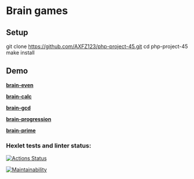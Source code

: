 # Brain games

## Setup

git clone https://github.com/AXFZ123/php-project-45.git
cd php-project-45
make install

## Demo

[**brain-even**](https://asciinema.org/a/pQExeLU3ldyP3yi6pSQ1K2wjC)

[**brain-calc**](https://asciinema.org/a/CQeEQqvAhcEjSeiWrBE2qNcPb)

[**brain-gcd**](https://asciinema.org/a/hmFyYQc9VEowdQyDOZFthpKzw)

[**brain-progression**](https://asciinema.org/a/Gqx0QVm3oKGizfEFbLYUiKNDV)

[**brain-prime**](https://asciinema.org/a/LH3uEhFzqhqgSEgUmvoyMduxG)

### Hexlet tests and linter status:
[![Actions Status](https://github.com/AXFZ123/php-project-45/actions/workflows/hexlet-check.yml/badge.svg)](https://github.com/AXFZ123/php-project-45/actions)

[![Maintainability](https://api.codeclimate.com/v1/badges/e463d263e12b16a4cedd/maintainability)](https://codeclimate.com/github/AXFZ123/php-project-45/maintainability)
